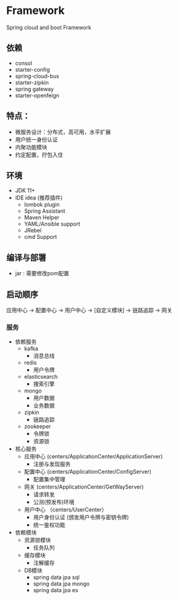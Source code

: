 # Framework
Spring cloud and boot Framework


## 依赖
- consol
- starter-config
- spring-cloud-bus
- starter-zipkin 
- spring gateway
- starter-openfeign


## 特点：
- 微服务设计：分布式，高可用，水平扩展
- 用户统一身份认证
- 内聚功能模块
- 约定配置，拧包入住

	
## 环境
- JDK 11+ 
- IDE idea (推荐插件) 
    - lombok plugin 
    - Spring Assistant 
    - Maven Helper
    - YAML/Ansible support
    - JRebel
    - cmd Support
 
## 编译与部署
- jar : 需要修改pom配置


## 启动顺序
应用中心 -> 配置中心 -> 用户中心 -> [自定义模块] -> 链路追踪 -> 网关 



### 服务
- 依赖服务
    - kafka
        - 消息总线
    - redis 
        - 用户令牌
    - elasticsearch
        - 搜索引擎
    - mongo
        - 用户数据
        - 业务数据
    - zipkin
        - 链路追踪
    - zookeeper
        - 令牌锁
        - 资源锁
- 核心服务
    - 应用中心 (centers/ApplicationCenter/ApplicationServer)
        - 注册与发现服务
    - 配置中心 (centers/ApplicationCenter/ConfigServer)
        - 配置集中管理
    - 网关 (centers/ApplicationCenter/GetWayServer)
        - 请求转发
        - 公测(预发布)环境
    - 用户中心 （centers/UserCenter）
        - 用户身份认证 (颁发用户令牌与密钥令牌)
        - 统一鉴权功能 
- 依赖模块
    - 资源锁模块
        - 任务队列
    - 缓存模块
        - 注解缓存
    - DB模块
        - spring data jpa sql
        - spring data jpa mongo
        - spring data jpa es
        
        